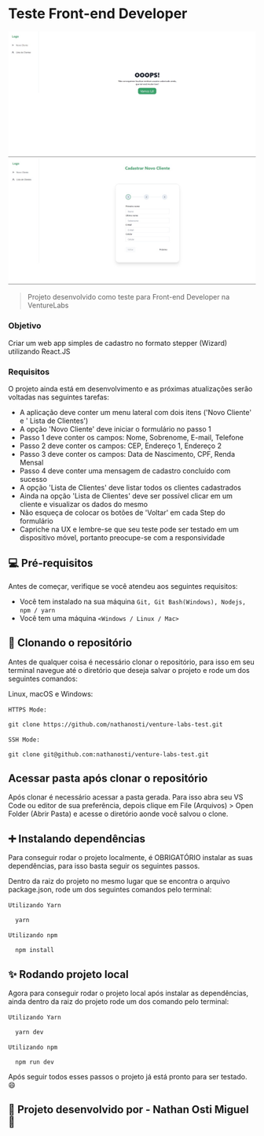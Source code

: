 # Teste Front-end Developer

<img src="./public/project-example.jpeg" alt="Project Example">
<img src="./public/project-example2.jpeg" alt="Project Example">

> Projeto desenvolvido como teste para Front-end Developer na VentureLabs

### Objetivo

Criar um web app simples de cadastro no formato stepper (Wizard) utilizando React.JS

### Requisitos

O projeto ainda está em desenvolvimento e as próximas atualizações serão voltadas nas seguintes tarefas:

- A aplicação deve conter um menu lateral com dois itens ('Novo Cliente' e ' Lista de
  Clientes')
- A opção 'Novo Cliente' deve iniciar o formulário no passo 1
- Passo 1 deve conter os campos: Nome, Sobrenome, E-mail, Telefone
- Passo 2 deve conter os campos: CEP, Endereço 1, Endereço 2
- Passo 3 deve conter os campos: Data de Nascimento, CPF, Renda Mensal
- Passo 4 deve conter uma mensagem de cadastro concluído com sucesso
- A opção 'Lista de Clientes' deve listar todos os clientes cadastrados
- Ainda na opção 'Lista de Clientes' deve ser possível clicar em um cliente e visualizar os
  dados do mesmo
- Não esqueça de colocar os botões de 'Voltar' em cada Step do formulário
- Capriche na UX e lembre-se que seu teste pode ser testado em um dispositivo móvel,
  portanto preocupe-se com a responsividade

## 💻 Pré-requisitos

Antes de começar, verifique se você atendeu aos seguintes requisitos:

- Você tem instalado na sua máquina `Git, Git Bash(Windows), Nodejs, npm / yarn`
- Você tem uma máquina `<Windows / Linux / Mac>`

## 🚀 Clonando o repositório

Antes de qualquer coisa é necessário clonar o repositório, para isso em seu terminal navegue até o diretório que deseja salvar o projeto e rode um dos seguintes comandos:

Linux, macOS e Windows:

`HTTPS Mode:`

```
git clone https://github.com/nathanosti/venture-labs-test.git
```

`SSH Mode:`

```
git clone git@github.com:nathanosti/venture-labs-test.git
```

## Acessar pasta após clonar o repositório

Após clonar é necessário acessar a pasta gerada. Para isso abra seu VS Code ou editor de sua preferência, depois clique em File (Arquivos) > Open Folder (Abrir Pasta) e acesse o diretório aonde você salvou o clone.

## ➕ Instalando dependências

Para conseguir rodar o projeto localmente, é OBRIGATÓRIO instalar as suas dependências, para isso basta seguir os seguintes passos.

Dentro da raiz do projeto no mesmo lugar que se encontra o arquivo package.json, rode um dos seguintes comandos pelo terminal:

`Utilizando Yarn`

```
  yarn
```

`Utilizando npm`

```
  npm install
```

## ✨ Rodando projeto local

Agora para conseguir rodar o projeto local após instalar as dependências, ainda dentro da raiz do projeto rode um dos comando pelo terminal:

`Utilizando Yarn`

```
  yarn dev
```

`Utilizando npm`

```
  npm run dev
```

Após seguir todos esses passos o projeto já está pronto para ser testado. 😄

## 👷  Projeto desenvolvido por - Nathan Osti Miguel 👷 